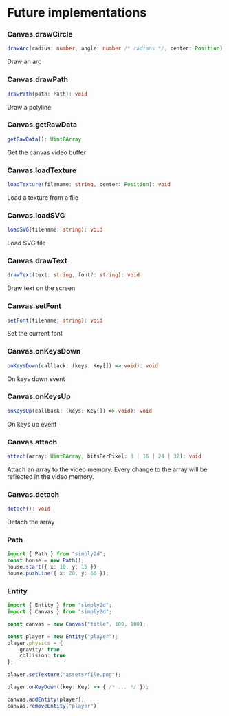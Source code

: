 # Future implementations

### Canvas.drawCircle
```ts
drawArc(radius: number, angle: number /* radians */, center: Position): void
```
Draw an arc

### Canvas.drawPath
```ts
drawPath(path: Path): void
```
Draw a polyline

### Canvas.getRawData
```ts
getRawData(): Uint8Array
```
Get the canvas video buffer

### Canvas.loadTexture
```ts
loadTexture(filename: string, center: Position): void
```
Load a texture from a file

### Canvas.loadSVG
```ts
loadSVG(filename: string): void
```
Load SVG file

### Canvas.drawText
```ts
drawText(text: string, font?: string): void
```
Draw text on the screen

### Canvas.setFont
```ts
setFont(filename: string): void
```
Set the current font

### Canvas.onKeysDown
```ts
onKeysDown(callback: (keys: Key[]) => void): void
```
On keys down event

### Canvas.onKeysUp
```ts
onKeysUp(callback: (keys: Key[]) => void): void
```
On keys up event

### Canvas.attach
```ts
attach(array: Uint8Array, bitsPerPixel: 8 | 16 | 24 | 32): void
```
Attach an array to the video memory. Every change to the array will be reflected in the video memory.

### Canvas.detach
```ts
detach(): void
```
Detach the array

### Path
```ts
import { Path } from "simply2d";
const house = new Path();
house.start({ x: 10, y: 15 });
house.pushLine({ x: 20, y: 60 });
```

### Entity
```ts
import { Entity } from "simply2d";
import { Canvas } from "simply2d";

const canvas = new Canvas("title", 100, 100);

const player = new Entity("player");
player.physics = {
	gravity: true,
	collision: true
};

player.setTexture("assets/file.png");

player.onKeyDown((key: Key) => { /* ... */ });

canvas.addEntity(player);
canvas.removeEntity("player");
```